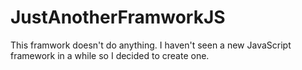 # JustAnotherFramworkJS
This framwork doesn't do anything. I haven't seen a new JavaScript framework in a while so I decided to create one.
